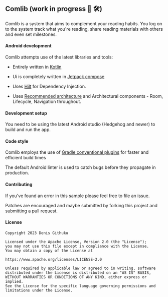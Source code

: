## Comlib (work in progress 👷 🛠️)

Comlib is a system that aims to complement your reading habits. You log on to the system track what you're reading, share reading materials with others and even set milestones.

#### Android development

Comlib attempts use of the latest libraries and tools:

- Entirely written in [Kotlin](https://kotlinlang.org/)
  
- Ui is completely written in [Jetpack compose](https://developer.android.com/jetpack/compose)
  
- Uses [Hilt]() for Dependency Injection.
  
- Uses [Recommended architecture](https://developer.android.com/topic/architecture/recommendations) and Architectural components - Room, Lifecycle, Navigation throughout.
  

#### Development setup

You need to be using the latest Android studio (Hedgehog and newer) to build and run the app.

#### Code style

Comlib employs the use of [Gradle conventional plugins](https://medium.com/@yudistirosaputro/gradle-convention-plugins-a-powerful-tool-for-reusing-build-configuration-ba2b250d9063#:~:text=Gradle%20convention%20plugins%20are%20a,build%20management%20and%20increase%20efficiency.) for faster and efficient build times

The default Android linter is used to catch bugs before they propagate in production.

#### Contributing

If you've found an error in this sample please feel free to file an issue.

Patches are encouraged and maybe submitted by forking this project and submitting a pull request.

#### License

```
Copyright 2023 Denis Githuku

Licensed under the Apache License, Version 2.0 (the "License");
you may not use this file except in compliance with the License.
You may obtain a copy of the License at

https://www.apache.org/licenses/LICENSE-2.0

Unless required by applicable law or agreed to in writing, software
distributed under the License is distributed on an "AS IS" BASIS,
WITHOUT WARRANTIES OR CONDITIONS OF ANY KIND, either express or implied.
See the License for the specific language governing permissions and
limitations under the License.
```
